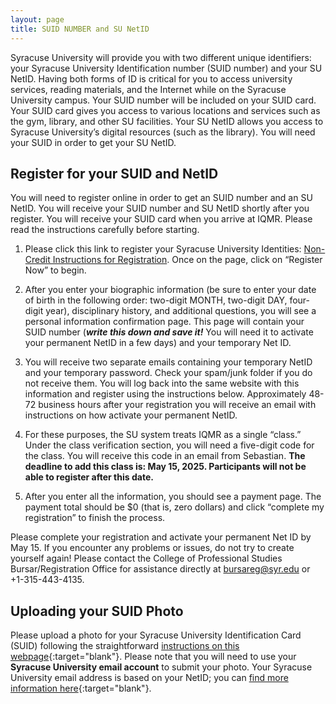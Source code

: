 ```yaml
---
layout: page
title: SUID NUMBER and SU NetID
---
```



Syracuse University will provide you with two different unique identifiers: your Syracuse University Identification number (SUID number) and your SU NetID. Having both forms of ID is critical for you to access university services, reading materials, and the Internet while on the Syracuse University campus. 
Your SUID number will be included on your SUID card. Your SUID card gives you access to various locations and services such as the gym, library, and other SU facilities. Your SU NetID allows you access to Syracuse University’s digital resources (such as the library). You will need your SUID in order to get your SU NetID.

## Register for your SUID and NetID
You will need to register online in order to get an SUID number and an SU NetID. You will receive your SUID number and SU NetID shortly after you register. You will receive your SUID card when you arrive at IQMR.
Please read the instructions carefully before starting.

 
1. Please click this link to register your Syracuse University Identities: [Non-Credit Instructions for Registration](https://professionalstudies.syracuse.edu/academics/non-credit-class-instructions-for-registration/). Once on the page, click on “Register Now” to begin. 
 
2. After you enter your biographic information (be sure to enter your date of birth in the following order: two-digit MONTH, two-digit DAY, four-digit year), disciplinary history, and additional questions, you will see a personal information confirmation page. This page will contain your SUID number (_**write this down and save it!**_ You will need it to activate your permanent NetID in a few days) and your temporary Net ID. 

3. You will receive two separate emails containing your temporary NetID and your temporary password. Check your spam/junk folder if you do not receive them. You will log back into the same website with this information and register using the instructions below. Approximately 48-72 business hours after your registration you will receive an email with instructions on how activate your permanent NetID.  
 
4. For these purposes, the SU system treats IQMR as a single “class.” Under the class verification section, you will need a five-digit code for the class. You will receive this code in an email from Sebastian. **The deadline to add this class is: May 15, 2025. Participants will not be able to register after this date.**
 
5. After you enter all the information, you should see a payment page. The payment total should be $0 (that is, zero dollars) and click “complete my registration” to finish the process.
 
Please complete your registration and activate your permanent Net ID by May 15. If you encounter any problems or issues, do not try to create yourself again! Please contact the College of Professional Studies Bursar/Registration Office for assistance directly at bursareg@syr.edu or +1-315-443-4135.


## Uploading your SUID Photo

Please upload a photo for your Syracuse University Identification Card (SUID) following the straightforward [instructions on this webpage](https://housingmealplans.syr.edu/idcards/photo-submission/){:target="blank"}.  Please note that you will need to use your **Syracuse University email account** to submit your photo.  Your Syracuse University email address is based on your NetID; you can [find more information here](https://su-jsm.atlassian.net/wiki/spaces/ITHELP/pages/159941384/Email+SUMail){:target="blank"}.
